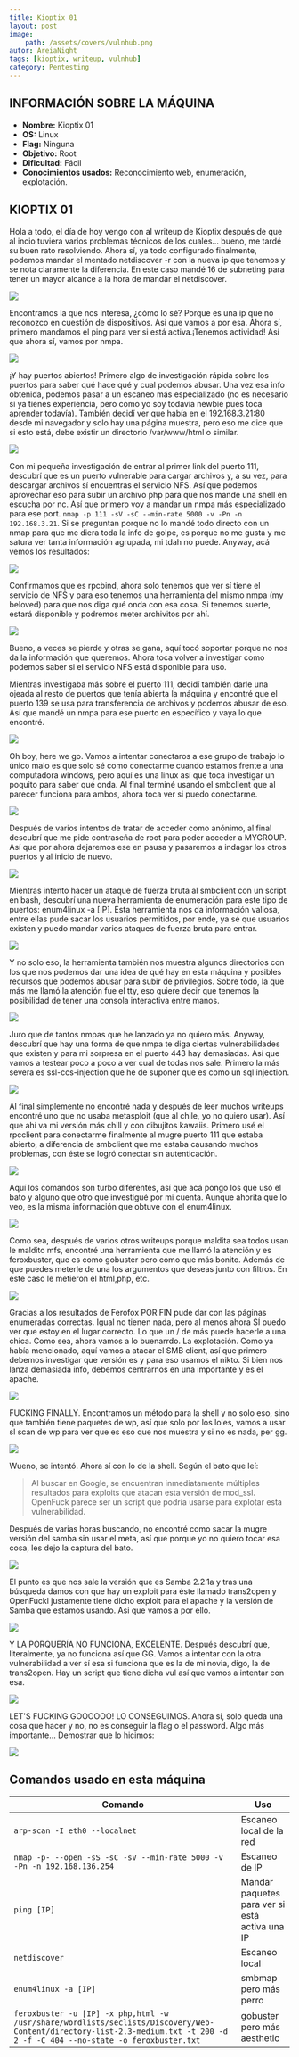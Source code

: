 ```yaml
---
title: Kioptix 01
layout: post
image: 
    path: /assets/covers/vulnhub.png
autor: AreiaNight
tags: [kioptix, writeup, vulnhub]
category: Pentesting
---
```


## INFORMACIÓN SOBRE LA MÁQUINA
- **Nombre:** Kioptix 01
- **OS:** Linux
- **Flag:** Ninguna
- **Objetivo:** Root
- **Dificultad:** Fácil
- **Conocimientos usados:** Reconocimiento web, enumeración, explotación. 

## KIOPTIX 01

Hola a todo, el día de hoy vengo con al writeup de Kioptix después de que al incio tuviera varios problemas técnicos de los cuales... bueno, me tardé su buen rato resolviendo. Ahora sí, ya todo configurado finalmente, podemos mandar el mentado netdiscover -r con la nueva ip que tenemos y se nota claramente la diferencia. En este caso mandé 16 de subneting para tener un mayor alcance a la hora de mandar el netdiscover. 

![](/assets/post/Kioptix01/1.png)

Encontramos la que nos interesa, ¿cómo lo sé? Porque es una ip que no reconozco en cuestión de dispositivos. Así que vamos a por esa. Ahora sí, primero mandamos el ping para ver si está activa.¡Tenemos actividad! Así que ahora sí, vamos por nmpa. 

![](/assets/post/Kioptix01/2.png)

¡Y hay puertos abiertos! Primero algo de investigación rápida sobre los puertos para saber qué hace qué y cual podemos abusar. Una vez esa info obtenida, podemos pasar a un escaneo más especializado (no es necesario si ya tienes experiencia, pero como yo soy todavía newbie pues toca aprender todavía). También decidí ver que había en el 192.168.3.21:80 desde mi navegador y solo hay una página muestra, pero eso me dice que si esto está, debe existir un directorio /var/www/html o similar.

![](/assets/post/Kioptix01/4.png)


Con mi pequeña investigación de entrar al primer link del puerto 111, descubrí que es un puerto vulnerable para cargar archivos y, a su vez, para descargar archivos sí encuentras el servicio NFS. Así que podemos aprovechar eso para subir un archivo php para que nos mande una shell en escucha por nc. Así que primero voy a mandar un nmpa más especializado para ese port. `nmap -p 111 -sV -sC --min-rate 5000 -v -Pn -n 192.168.3.21`. Si se preguntan porque no lo mandé todo directo con un nmap para que me diera toda la info de golpe, es porque no me gusta y me satura ver tanta información agrupada, mi tdah no puede. Anyway, acá vemos los resultados:

![](/assets/post/Kioptix01/5.png)

Confirmamos que es rpcbind, ahora solo tenemos que ver sí tiene el servicio de NFS y para eso tenemos una herramienta del mismo nmpa (my beloved) para que nos diga qué onda con esa cosa. Si tenemos suerte, estará disponible y podremos meter archivitos por ahí. 

![](/assets/post/Kioptix01/6.png)

Bueno, a veces se pierde y otras se gana, aquí tocó soportar porque no nos da la información que queremos. Ahora toca volver a investigar como podemos saber si el servicio NFS está disponible para uso. 

Mientras investigaba más sobre el puerto 111, decidí también darle una ojeada al resto de puertos que tenía abierta la máquina y encontré que el puerto 139 se usa para transferencia de archivos y podemos abusar de eso. Así que mandé un nmpa para ese puerto en específico y vaya lo que encontré. 

![](/assets/post/Kioptix01/7.png)

Oh boy, here we go. Vamos a intentar conectaros a ese grupo de trabajo lo único malo es que solo sé como conectarme cuando estamos frente a una computadora windows, pero aquí es una linux así que toca investigar un poquito para saber qué onda. Al final terminé usando el smbclient que al parecer funciona para ambos, ahora toca ver si puedo conectarme. 

![](/assets/post/Kioptix01/8.png)

Después de varios intentos de tratar de acceder como anónimo, al final descubrí que me pide contraseña de root para poder acceder a MYGROUP. Así que por ahora dejaremos ese en pausa y pasaremos a indagar los otros puertos y al inicio de nuevo. 

![](/assets/post/Kioptix01/9.png)

Mientras intento hacer un ataque de fuerza bruta al smbclient con un script en bash, descubrí una nueva herramienta de enumeración para este tipo de puertos: enum4linux -a [IP]. Esta herramienta nos da información valiosa, entre ellas pude sacar los usuarios permitidos, por ende, ya sé que usuarios existen y puedo mandar varios ataques de fuerza bruta para entrar.

![](/assets/post/Kioptix01/10.png)

Y no solo eso, la herramienta también nos muestra algunos directorios con los que nos podemos dar una idea de qué hay en esta máquina y posibles recursos que podemos abusar para subir de privilegios. Sobre todo, la que más me llamó la atención fue el tty, eso quiere decir que tenemos la posibilidad de tener una consola interactiva entre manos. 

![](/assets/post/Kioptix01/11.png)

Juro que de tantos nmpas que he lanzado ya no quiero más. Anyway, descubrí que hay una forma de que nmpa te diga ciertas vulnerabilidades que existen y para mi sorpresa en el puerto 443 hay demasiadas. Así que vamos a testear poco a poco a ver cual de todas nos sale. Primero la más severa es ssl-ccs-injection que he de suponer que es como un sql injection. 

![](/assets/post/Kioptix01/12.png)

Al final simplemente no encontré nada y después de leer muchos writeups encontré uno que no usaba metasploit (que al chile, yo no quiero usar). Así que ahí va mi versión más chill y con dibujitos kawaiis. Primero usé el rpcclient para conectarme finalmente al mugre puerto 111 que estaba abierto, a diferencia de smbclient que me estaba causando muchos problemas, con éste se logró conectar sin autenticación. 

![](/assets/post/Kioptix01/13.png)

Aquí los comandos son turbo diferentes, así que acá pongo los que usó el bato y alguno que otro que investigué por mi cuenta. Aunque ahorita que lo veo, es la misma información que obtuve con el enum4linux. 

![](/assets/post/Kioptix01/14.png)

Como sea, después de varios otros writeups porque maldita sea todos usan le maldito mfs, encontré una herramienta que me llamó la atención y es feroxbuster, que es como gobuster pero como que más bonito. Además de que puedes meterle de una los argumentos que deseas junto con filtros. En este caso le metieron el html,php, etc. 

![](/assets/post/Kioptix01/15.png)

Gracias a los resultados de Ferofox POR FIN pude dar con las páginas enumeradas correctas. Igual no tienen nada, pero al menos ahora SÍ puedo ver que estoy en el lugar correcto. Lo que un / de más puede hacerle a una chica. Como sea, ahora vamos a lo buenarrdo. La explotación. Como ya había mencionado, aquí vamos a atacar el SMB client, así que primero debemos investigar que versión es y para eso usamos el nikto. Si bien nos lanza demasiada info, debemos centrarnos en una importante y es el apache. 

![](/assets/post/Kioptix01/16.png)

FUCKING FINALLY. Encontramos un método para la shell y no solo eso, sino que también tiene paquetes de wp, así que solo por los loles, vamos a usar sl scan de wp para ver que es eso que nos muestra y si no es nada, per gg. 

![](/assets/post/Kioptix01/17.png)

Wueno, se intentó. Ahora sí con lo de la shell. Según el bato que leí:

> Al buscar en Google, se encuentran inmediatamente múltiples resultados para exploits que atacan esta versión de mod_ssl. OpenFuck parece ser un script que podría usarse para explotar esta vulnerabilidad.

Después de varias horas buscando, no encontré como sacar la mugre versión del samba sin usar el meta, así que porque yo no quiero tocar esa cosa, les dejo la captura del bato. 

![](/assets/post/Kioptix01/18.png)

El punto es que nos sale la versión que es Samba 2.2.1a y tras una búsqueda damos con que hay un exploit para éste llamado trans2open y OpenFuckl justamente tiene dicho exploit para el apache y la versión de Samba que estamos usando. Asi que vamos a por ello.

![](/assets/post/Kioptix01/19.png)

Y LA PORQUERÍA NO FUNCIONA, EXCELENTE. Después descubrí que, literalmente, ya no funciona así que GG. Vamos a intentar con la otra vulnerabilidad a ver sí esa si funciona que es la de mi novia, digo, la de trans2open. Hay un script que tiene dicha vul así que vamos a intentar con esa.

![](/assets/post/Kioptix01/20.png)

LET'S FUCKING GOOOOOO! LO CONSEGUIMOS. Ahora sí, solo queda una cosa que hacer y no, no es conseguir la flag o el password. Algo más importante... Demostrar que lo hicimos:

![](/assets/post/Kioptix01/End.png)


## Comandos usado en esta máquina 

| Comando                                                                                                                                                                  | Uso                                            |
|--------------------------------------------------------------------------------------------------------------------------------------------------------------------------|------------------------------------------------|
| `arp-scan -I eth0 --localnet`                                                                                                                                              | Escaneo local de la red                        |
| `nmap -p- --open -sS -sC -sV --min-rate 5000 -v -Pn -n 192.168.136.254`                                                                                                    | Escaneo de IP                                  |
| `ping [IP]`                                                                                                                                                                | Mandar paquetes para ver si está activa una IP |
| `netdiscover`                                                                                                                                                              | Escaneo local                                  |
| `enum4linux -a [IP]`                                                                                                                                                      | smbmap pero más perro                          |
| `feroxbuster -u [IP] -x php,html -w /usr/share/wordlists/seclists/Discovery/Web-Content/directory-list-2.3-medium.txt -t 200 -d 2 -f -C 404 --no-state -o feroxbuster.txt` | gobuster pero más aesthetic                    |
